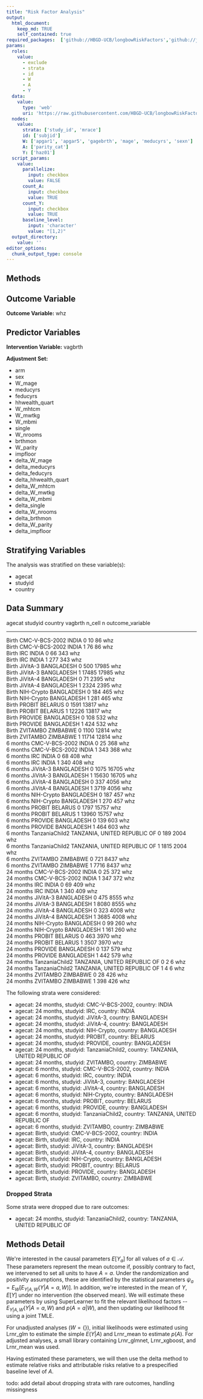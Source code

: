 ```yaml
---
title: "Risk Factor Analysis"
output: 
  html_document:
    keep_md: TRUE
    self_contained: true
required_packages:  ['github://HBGD-UCB/longbowRiskFactors','github://jeremyrcoyle/skimr@vector_types', 'github://tlverse/delayed']
params:
  roles:
    value:
      - exclude
      - strata
      - id
      - W
      - A
      - Y
  data: 
    value: 
      type: 'web'
      uri: 'https://raw.githubusercontent.com/HBGD-UCB/longbowRiskFactors/master/inst/sample_data/birthwt_data.rdata'
  nodes:
    value:
      strata: ['study_id', 'mrace']
      id: ['subjid']
      W: ['apgar1', 'apgar5', 'gagebrth', 'mage', 'meducyrs', 'sexn']
      A: ['parity_cat']
      Y: ['haz01']
  script_params:
    value:
      parallelize:
        input: checkbox
        value: FALSE
      count_A:
        input: checkbox
        value: TRUE
      count_Y:
        input: checkbox
        value: TRUE        
      baseline_level:
        input: 'character'
        value: "[1,2)"
  output_directory:
    value: ''
editor_options: 
  chunk_output_type: console
---
```








## Methods
## Outcome Variable

**Outcome Variable:** whz

## Predictor Variables

**Intervention Variable:** vagbrth

**Adjustment Set:**

* arm
* sex
* W_mage
* meducyrs
* feducyrs
* hhwealth_quart
* W_mhtcm
* W_mwtkg
* W_mbmi
* single
* W_nrooms
* brthmon
* W_parity
* impfloor
* delta_W_mage
* delta_meducyrs
* delta_feducyrs
* delta_hhwealth_quart
* delta_W_mhtcm
* delta_W_mwtkg
* delta_W_mbmi
* delta_single
* delta_W_nrooms
* delta_brthmon
* delta_W_parity
* delta_impfloor

## Stratifying Variables

The analysis was stratified on these variable(s):

* agecat
* studyid
* country

## Data Summary

agecat      studyid          country                        vagbrth    n_cell       n  outcome_variable 
----------  ---------------  -----------------------------  --------  -------  ------  -----------------
Birth       CMC-V-BCS-2002   INDIA                          0              10      86  whz              
Birth       CMC-V-BCS-2002   INDIA                          1              76      86  whz              
Birth       IRC              INDIA                          0              66     343  whz              
Birth       IRC              INDIA                          1             277     343  whz              
Birth       JiVitA-3         BANGLADESH                     0             500   17985  whz              
Birth       JiVitA-3         BANGLADESH                     1           17485   17985  whz              
Birth       JiVitA-4         BANGLADESH                     0              71    2395  whz              
Birth       JiVitA-4         BANGLADESH                     1            2324    2395  whz              
Birth       NIH-Crypto       BANGLADESH                     0             184     465  whz              
Birth       NIH-Crypto       BANGLADESH                     1             281     465  whz              
Birth       PROBIT           BELARUS                        0            1591   13817  whz              
Birth       PROBIT           BELARUS                        1           12226   13817  whz              
Birth       PROVIDE          BANGLADESH                     0             108     532  whz              
Birth       PROVIDE          BANGLADESH                     1             424     532  whz              
Birth       ZVITAMBO         ZIMBABWE                       0            1100   12814  whz              
Birth       ZVITAMBO         ZIMBABWE                       1           11714   12814  whz              
6 months    CMC-V-BCS-2002   INDIA                          0              25     368  whz              
6 months    CMC-V-BCS-2002   INDIA                          1             343     368  whz              
6 months    IRC              INDIA                          0              68     408  whz              
6 months    IRC              INDIA                          1             340     408  whz              
6 months    JiVitA-3         BANGLADESH                     0            1075   16705  whz              
6 months    JiVitA-3         BANGLADESH                     1           15630   16705  whz              
6 months    JiVitA-4         BANGLADESH                     0             337    4056  whz              
6 months    JiVitA-4         BANGLADESH                     1            3719    4056  whz              
6 months    NIH-Crypto       BANGLADESH                     0             187     457  whz              
6 months    NIH-Crypto       BANGLADESH                     1             270     457  whz              
6 months    PROBIT           BELARUS                        0            1797   15757  whz              
6 months    PROBIT           BELARUS                        1           13960   15757  whz              
6 months    PROVIDE          BANGLADESH                     0             139     603  whz              
6 months    PROVIDE          BANGLADESH                     1             464     603  whz              
6 months    TanzaniaChild2   TANZANIA, UNITED REPUBLIC OF   0             189    2004  whz              
6 months    TanzaniaChild2   TANZANIA, UNITED REPUBLIC OF   1            1815    2004  whz              
6 months    ZVITAMBO         ZIMBABWE                       0             721    8437  whz              
6 months    ZVITAMBO         ZIMBABWE                       1            7716    8437  whz              
24 months   CMC-V-BCS-2002   INDIA                          0              25     372  whz              
24 months   CMC-V-BCS-2002   INDIA                          1             347     372  whz              
24 months   IRC              INDIA                          0              69     409  whz              
24 months   IRC              INDIA                          1             340     409  whz              
24 months   JiVitA-3         BANGLADESH                     0             475    8555  whz              
24 months   JiVitA-3         BANGLADESH                     1            8080    8555  whz              
24 months   JiVitA-4         BANGLADESH                     0             323    4008  whz              
24 months   JiVitA-4         BANGLADESH                     1            3685    4008  whz              
24 months   NIH-Crypto       BANGLADESH                     0              99     260  whz              
24 months   NIH-Crypto       BANGLADESH                     1             161     260  whz              
24 months   PROBIT           BELARUS                        0             463    3970  whz              
24 months   PROBIT           BELARUS                        1            3507    3970  whz              
24 months   PROVIDE          BANGLADESH                     0             137     579  whz              
24 months   PROVIDE          BANGLADESH                     1             442     579  whz              
24 months   TanzaniaChild2   TANZANIA, UNITED REPUBLIC OF   0               2       6  whz              
24 months   TanzaniaChild2   TANZANIA, UNITED REPUBLIC OF   1               4       6  whz              
24 months   ZVITAMBO         ZIMBABWE                       0              28     426  whz              
24 months   ZVITAMBO         ZIMBABWE                       1             398     426  whz              


The following strata were considered:

* agecat: 24 months, studyid: CMC-V-BCS-2002, country: INDIA
* agecat: 24 months, studyid: IRC, country: INDIA
* agecat: 24 months, studyid: JiVitA-3, country: BANGLADESH
* agecat: 24 months, studyid: JiVitA-4, country: BANGLADESH
* agecat: 24 months, studyid: NIH-Crypto, country: BANGLADESH
* agecat: 24 months, studyid: PROBIT, country: BELARUS
* agecat: 24 months, studyid: PROVIDE, country: BANGLADESH
* agecat: 24 months, studyid: TanzaniaChild2, country: TANZANIA, UNITED REPUBLIC OF
* agecat: 24 months, studyid: ZVITAMBO, country: ZIMBABWE
* agecat: 6 months, studyid: CMC-V-BCS-2002, country: INDIA
* agecat: 6 months, studyid: IRC, country: INDIA
* agecat: 6 months, studyid: JiVitA-3, country: BANGLADESH
* agecat: 6 months, studyid: JiVitA-4, country: BANGLADESH
* agecat: 6 months, studyid: NIH-Crypto, country: BANGLADESH
* agecat: 6 months, studyid: PROBIT, country: BELARUS
* agecat: 6 months, studyid: PROVIDE, country: BANGLADESH
* agecat: 6 months, studyid: TanzaniaChild2, country: TANZANIA, UNITED REPUBLIC OF
* agecat: 6 months, studyid: ZVITAMBO, country: ZIMBABWE
* agecat: Birth, studyid: CMC-V-BCS-2002, country: INDIA
* agecat: Birth, studyid: IRC, country: INDIA
* agecat: Birth, studyid: JiVitA-3, country: BANGLADESH
* agecat: Birth, studyid: JiVitA-4, country: BANGLADESH
* agecat: Birth, studyid: NIH-Crypto, country: BANGLADESH
* agecat: Birth, studyid: PROBIT, country: BELARUS
* agecat: Birth, studyid: PROVIDE, country: BANGLADESH
* agecat: Birth, studyid: ZVITAMBO, country: ZIMBABWE

### Dropped Strata

Some strata were dropped due to rare outcomes:

* agecat: 24 months, studyid: TanzaniaChild2, country: TANZANIA, UNITED REPUBLIC OF

## Methods Detail

We're interested in the causal parameters $E[Y_a]$ for all values of $a \in \mathcal{A}$. These parameters represent the mean outcome if, possibly contrary to fact, we intervened to set all units to have $A=a$. Under the randomization and positivity assumptions, these are identified by the statistical parameters $\psi_a=E_W[E_{Y|A,W}(Y|A=a,W)]$.  In addition, we're interested in the mean of $Y$, $E[Y]$ under no intervention (the observed mean). We will estimate these parameters by using SuperLearner to fit the relevant likelihood factors -- $E_{Y|A,W}(Y|A=a,W)$ and $p(A=a|W)$, and then updating our likelihood fit using a joint TMLE.

For unadjusted analyses ($W=\{\}$), initial likelihoods were estimated using Lrnr_glm to estimate the simple $E(Y|A)$ and Lrnr_mean to estimate $p(A)$. For adjusted analyses, a small library containing Lrnr_glmnet, Lrnr_xgboost, and Lrnr_mean was used.

Having estimated these parameters, we will then use the delta method to estimate relative risks and attributable risks relative to a prespecified baseline level of $A$.

todo: add detail about dropping strata with rare outcomes, handling missingness







<!-- # Results Detail -->

<!-- ## Results Plots -->
<!-- ```{r plot_tsm, warning=FALSE, message=FALSE} -->
<!-- tsm_plot(formatted_results) -->
<!-- ``` -->

<!-- ```{r plot_rr, warning=FALSE, message=FALSE} -->
<!-- rr_plot(formatted_results) -->
<!-- ``` -->

<!-- ```{r plot_ate, warning=FALSE, message=FALSE} -->
<!-- ate_plot(formatted_results) -->
<!-- ``` -->

<!-- ```{r plot_paf, warning=FALSE, message=FALSE} -->
<!-- paf_plot(formatted_results) -->
<!-- ``` -->

<!-- ```{r plot_par, warning=FALSE, message=FALSE} -->
<!-- par_plot(formatted_results) -->
<!-- ``` -->

<!-- ## Results Table -->
<!-- ```{r results_tables, results="asis"} -->
<!-- parameter_types <- unique(formatted_results$type) -->
<!-- for(parameter_type in parameter_types){ -->
<!--   cat(sprintf("\n\n### Parameter: %s\n", parameter_type)) -->
<!--   print_cols <- c(nodes$strata, "intervention_level", "baseline_level",  -->
<!--                   "estimate", "ci_lower", "ci_upper") -->
<!--   subset <- formatted_results[type==parameter_type, print_cols, with=FALSE] -->

<!--   k <- kable(subset) -->
<!--   print(k) -->
<!-- } -->
<!-- ``` -->
